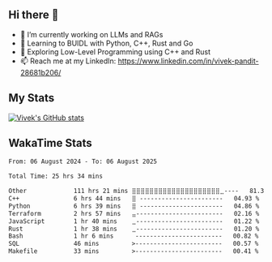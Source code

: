 ## Hi there 👋

- 🔭 I’m currently working on LLMs and RAGs
- 🌱 Learning to BUIDL with Python, C++, Rust and Go 
- 🤔 Exploring Low-Level Programming using C++ and Rust 
- 📫 Reach me at my LinkedIn: https://www.linkedin.com/in/vivek-pandit-28681b206/

## My Stats
[![Vivek's GitHub stats](https://github-readme-stats.vercel.app/api?username=ipanditi&show_icons=true&theme=dark)](https://ipanditi.github.io/)

## WakaTime Stats
<!--START_SECTION:waka-->

```txt
From: 06 August 2024 - To: 06 August 2025

Total Time: 25 hrs 34 mins

Other             111 hrs 21 mins ⣿⣿⣿⣿⣿⣿⣿⣿⣿⣿⣿⣿⣿⣿⣿⣿⣿⣿⣿⣿⣀----   81.33 %
C++               6 hrs 44 mins   ⣿ -----------------------   04.93 %
Python            6 hrs 39 mins   ⣿ -----------------------   04.86 %
Terraform         2 hrs 57 mins   ⣤------------------------   02.16 %
JavaScript        1 hr 40 mins    ⣀------------------------   01.22 %
Rust              1 hr 38 mins    ⣀------------------------   01.20 %
Bash              1 hr 6 mins      ------------------------   00.82 %
SQL               46 mins         >------------------------   00.57 %
Makefile          33 mins         >------------------------   00.41 %
```

<!--END_SECTION:waka-->



